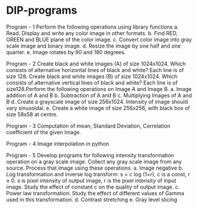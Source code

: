 # DIP-programs

Program - 1
Perform the following operations using library functions 
    a. Read, Display and write any color image in other formats. 
    b. Find RED, GREEN and BLUE plane of the color image. 
    c. Convert color image into gray scale image and binary image. 
    d. Resize the image by one half and one quarter. 
    e. Image rotates by 90 and 180 degrees. 

Program - 2
Create black and white images (A) of size 1024x1024. Which consists of alternative horizontal lines of 
black and white? Each line is of size 128. Create black and white images (B) of size 1024x1024. Which 
consists of alternative vertical lines of black and white? Each line is of size128.Perform the following 
operations on Image A and Image B. 
a. Image addition of A and B 
b. Subtraction of A and B 
c. Multiplying Images of A and B 
d. Create a grayscale image of size 256x1024. Intensity of image should vary 
sinusoidal. 
e. Create a white image of size 256x256, with black box of size 58x58 at centre. 

Program - 3
Computation of mean, Standard Deviation, Correlation coefficient of the given Image.

Program - 4
Image interpolation in python

Program - 5
Develop programs for following intensity transformation operation on a gray scale image. Collect any 
gray scale image from any source. Process that image using these operations. 
a. Image negative 
b. Log transformation and inverse log transform: s = c log (1+r), c is a const, r ≥ 0. s 
is pixel intensity of output image, r is the pixel intensity of input image. Study the 
effect of constant c on the quality of output image. 
c. Power law transformation: Study the effect of different values of Gamma used in 
this transformation. 
d. Contrast stretching 
e. Gray level slicing
